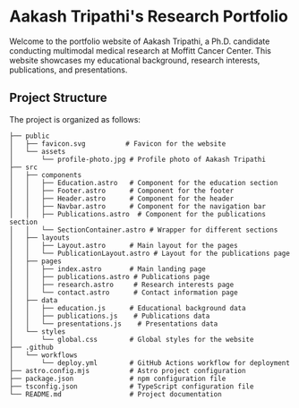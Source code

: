 # Aakash Tripathi's Research Portfolio

Welcome to the portfolio website of Aakash Tripathi, a Ph.D. candidate conducting multimodal medical research at Moffitt Cancer Center. This website showcases my educational background, research interests, publications, and presentations.

## Project Structure

The project is organized as follows:

```
├── public
│   ├── favicon.svg          # Favicon for the website
│   └── assets
│       └── profile-photo.jpg # Profile photo of Aakash Tripathi
├── src
│   ├── components
│   │   ├── Education.astro   # Component for the education section
│   │   ├── Footer.astro      # Component for the footer
│   │   ├── Header.astro      # Component for the header
│   │   ├── Navbar.astro      # Component for the navigation bar
│   │   ├── Publications.astro  # Component for the publications section
│   │   └── SectionContainer.astro # Wrapper for different sections
│   ├── layouts
│   │   ├── Layout.astro      # Main layout for the pages
│   │   └── PublicationLayout.astro # Layout for the publications page
│   ├── pages
│   │   ├── index.astro       # Main landing page
│   │   ├── publications.astro # Publications page
│   │   ├── research.astro     # Research interests page
│   │   └── contact.astro      # Contact information page
│   ├── data
│   │   ├── education.js      # Educational background data
│   │   ├── publications.js    # Publications data
│   │   └── presentations.js    # Presentations data
│   └── styles
│       └── global.css        # Global styles for the website
├── .github
│   └── workflows
│       └── deploy.yml        # GitHub Actions workflow for deployment
├── astro.config.mjs          # Astro project configuration
├── package.json              # npm configuration file
├── tsconfig.json             # TypeScript configuration file
└── README.md                 # Project documentation
```